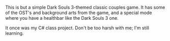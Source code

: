 This is but a simple Dark Souls 3-themed classic couples game. It has some of the OST's and
background arts from the game, and a special mode where you have a healthbar like the Dark 
Souls 3 one.

It once was my C# class project. Don't be too harsh with me; I'm still learning.
